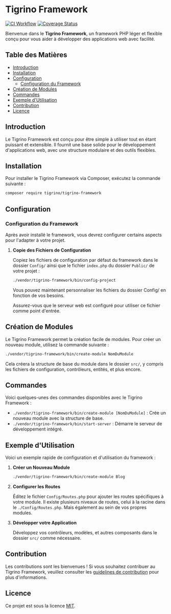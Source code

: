 # Tigrino Framework

[![CI Workflow](https://github.com/Tigrino22/Framework/actions/workflows/ci.yml/badge.svg)](https://github.com/Tigrino22/Framework/actions/workflows/ci.yml) [![Coverage Status](https://coveralls.io/repos/github/Tigrino22/Framework/badge.svg?branch=main)](https://coveralls.io/github/Tigrino22/Framework?branch=main)

Bienvenue dans le **Tigrino Framework**, un framework PHP léger et flexible conçu pour vous aider à développer des applications web avec facilité.

## Table des Matières

- [Introduction](#introduction)
- [Installation](#installation)
- [Configuration](#configuration)
  - [Configuration du Framework](#configuration-du-framework)
- [Création de Modules](#création-de-modules)
- [Commandes](#commandes)
- [Exemple d'Utilisation](#exemple-dutilisation)
- [Contribution](#contribution)
- [Licence](#licence)

## Introduction

Le Tigrino Framework est conçu pour être simple à utiliser tout en étant puissant et extensible. Il fournit une base solide pour le développement d'applications web, avec une structure modulaire et des outils flexibles.

## Installation

Pour installer le Tigrino Framework via Composer, exécutez la commande suivante :

```bash
composer require tigrino/tigrino-framework
```

## Configuration

### Configuration du Framework

Après avoir installé le framework, vous devrez configurer certains aspects pour l'adapter à votre projet.

1. **Copie des Fichiers de Configuration**

   Copiez les fichiers de configuration par défaut du framework dans le dossier `Config/` ainsi que le fichier `index.php` du dossier `Public/` de votre projet :

   ```bash
   ./vendor/tigrino-framework/bin/config-project
   ```

   Vous pouvez maintenant personnaliser les fichiers du dossier Config/ en fonction de vos besoins.

   Assurez-vous que le serveur web est configuré pour utiliser ce fichier comme point d'entrée.

## Création de Modules

Le Tigrino Framework permet la création facile de modules. Pour créer un nouveau module, utilisez la commande suivante :

```bash
./vendor/tigrino-framework/bin/create-module NomDuModule
```

Cela créera la structure de base du module dans le dossier `src/`, y compris les fichiers de configuration, contrôleurs, entités, et plus encore.

## Commandes

Voici quelques-unes des commandes disponibles avec le Tigrino Framework :

- `./vendor/tigrino-framework/bin/create-module [NomDuModule]` : Crée un nouveau module avec la structure de base.
- `./vendor/tigrino-framework/bin/start-server` : Démarre le serveur de développement intégré.

## Exemple d'Utilisation

Voici un exemple rapide de configuration et d'utilisation du framework :

1. **Créer un Nouveau Module**

   ```bash
   ./vendor/tigrino-framework/bin/create-module Blog
   ```

2. **Configurer les Routes**

   Éditez le fichier `Config/Routes.php` pour ajouter les routes spécifiques à votre module.
   Il existe plusieurs niveaux de routes, celui à la racine dans le `./Config/Routes.php`.
   Mais également au sein de vos propres modules.

3. **Développer votre Application**

   Développez vos contrôleurs, modèles, et autres composants dans le dossier `src/` comme nécessaire.

## Contribution

Les contributions sont les bienvenues ! Si vous souhaitez contribuer au Tigrino Framework, veuillez consulter les [guidelines de contribution](CONTRIBUTING.md) pour plus d'informations.

## Licence

Ce projet est sous la licence [MIT](LICENSE).
